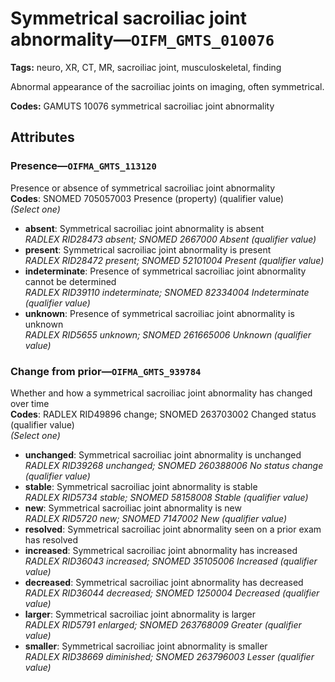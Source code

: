 # Symmetrical sacroiliac joint abnormality—`OIFM_GMTS_010076`

**Tags:** neuro, XR, CT, MR, sacroiliac joint, musculoskeletal, finding

Abnormal appearance of the sacroiliac joints on imaging, often symmetrical.

**Codes:** GAMUTS 10076 symmetrical sacroiliac joint abnormality

## Attributes

### Presence—`OIFMA_GMTS_113120`

Presence or absence of symmetrical sacroiliac joint abnormality  
**Codes**: SNOMED 705057003 Presence (property) (qualifier value)  
*(Select one)*

- **absent**: Symmetrical sacroiliac joint abnormality is absent  
_RADLEX RID28473 absent; SNOMED 2667000 Absent (qualifier value)_
- **present**: Symmetrical sacroiliac joint abnormality is present  
_RADLEX RID28472 present; SNOMED 52101004 Present (qualifier value)_
- **indeterminate**: Presence of symmetrical sacroiliac joint abnormality cannot be determined  
_RADLEX RID39110 indeterminate; SNOMED 82334004 Indeterminate (qualifier value)_
- **unknown**: Presence of symmetrical sacroiliac joint abnormality is unknown  
_RADLEX RID5655 unknown; SNOMED 261665006 Unknown (qualifier value)_

### Change from prior—`OIFMA_GMTS_939784`

Whether and how a symmetrical sacroiliac joint abnormality has changed over time  
**Codes**: RADLEX RID49896 change; SNOMED 263703002 Changed status (qualifier value)  
*(Select one)*

- **unchanged**: Symmetrical sacroiliac joint abnormality is unchanged  
_RADLEX RID39268 unchanged; SNOMED 260388006 No status change (qualifier value)_
- **stable**: Symmetrical sacroiliac joint abnormality is stable  
_RADLEX RID5734 stable; SNOMED 58158008 Stable (qualifier value)_
- **new**: Symmetrical sacroiliac joint abnormality is new  
_RADLEX RID5720 new; SNOMED 7147002 New (qualifier value)_
- **resolved**: Symmetrical sacroiliac joint abnormality seen on a prior exam has resolved  
- **increased**: Symmetrical sacroiliac joint abnormality has increased  
_RADLEX RID36043 increased; SNOMED 35105006 Increased (qualifier value)_
- **decreased**: Symmetrical sacroiliac joint abnormality has decreased  
_RADLEX RID36044 decreased; SNOMED 1250004 Decreased (qualifier value)_
- **larger**: Symmetrical sacroiliac joint abnormality is larger  
_RADLEX RID5791 enlarged; SNOMED 263768009 Greater (qualifier value)_
- **smaller**: Symmetrical sacroiliac joint abnormality is smaller  
_RADLEX RID38669 diminished; SNOMED 263796003 Lesser (qualifier value)_
